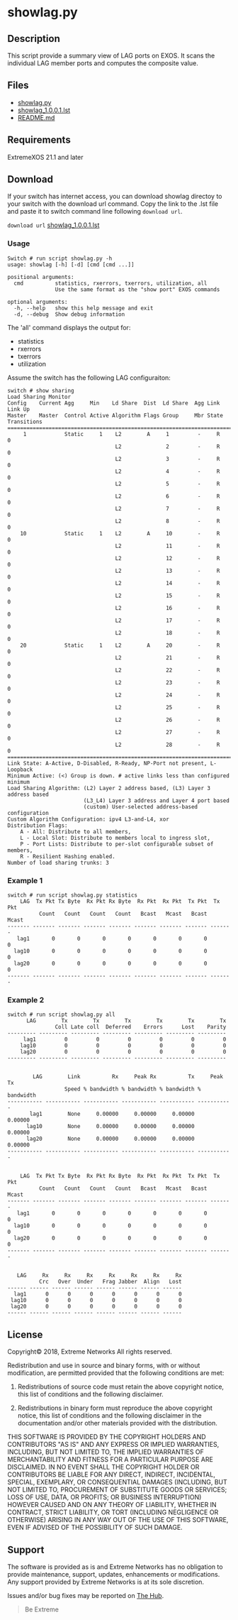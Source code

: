 # showlag.py

## Description
This script provide a summary view of LAG ports on EXOS. It scans the individual LAG member ports and computes the composite value.

## Files
* [showlag.py](showlag.py?raw=true)
* [showlag_1.0.0.1.lst](showlag_1.0.0.1.lst?raw=true)
* [README.md](README.md)

## Requirements
ExtremeXOS 21.1 and later

## Download
If your switch has internet access, you can download showlag directoy to your switch with the download url command. Copy the link to the .lst file and paste it to switch command line following `download url`.

`download url` [showlag_1.0.0.1.lst](showlag_1.0.0.1.lst?raw=true)

### Usage
```
Switch # run script showlag.py -h
usage: showlag [-h] [-d] [cmd [cmd ...]]

positional arguments:
  cmd          statistics, rxerrors, txerrors, utilization, all
               Use the same format as the "show port" EXOS commands

optional arguments:
  -h, --help   show this help message and exit
  -d, --debug  Show debug information
```
The 'all' command displays the output for:
* statistics
* rxerrors
* txerrors
* utilization


Assume the switch has the following LAG configuraiton:
```
switch # show sharing
Load Sharing Monitor
Config    Current Agg     Min    Ld Share  Dist  Ld Share  Agg Link  Link Up
Master    Master  Control Active Algorithm Flags Group     Mbr State Transitions
================================================================================
     1            Static     1    L2        A     1         -     R       0
                                  L2              2         -     R       0
                                  L2              3         -     R       0
                                  L2              4         -     R       0
                                  L2              5         -     R       0
                                  L2              6         -     R       0
                                  L2              7         -     R       0
                                  L2              8         -     R       0
    10            Static     1    L2        A     10        -     R       0
                                  L2              11        -     R       0
                                  L2              12        -     R       0
                                  L2              13        -     R       0
                                  L2              14        -     R       0
                                  L2              15        -     R       0
                                  L2              16        -     R       0
                                  L2              17        -     R       0
                                  L2              18        -     R       0
    20            Static     1    L2        A     20        -     R       0
                                  L2              21        -     R       0
                                  L2              22        -     R       0
                                  L2              23        -     R       0
                                  L2              24        -     R       0
                                  L2              25        -     R       0
                                  L2              26        -     R       0
                                  L2              27        -     R       0
                                  L2              28        -     R       0
================================================================================
Link State: A-Active, D-Disabled, R-Ready, NP-Port not present, L-Loopback
Minimum Active: (<) Group is down. # active links less than configured minimum
Load Sharing Algorithm: (L2) Layer 2 address based, (L3) Layer 3 address based
                        (L3_L4) Layer 3 address and Layer 4 port based
                        (custom) User-selected address-based configuration
Custom Algorithm Configuration: ipv4 L3-and-L4, xor
Distribution Flags:
    A - All: Distribute to all members,
    L - Local Slot: Distribute to members local to ingress slot,
    P - Port Lists: Distribute to per-slot configurable subset of members,
    R - Resilient Hashing enabled.
Number of load sharing trunks: 3
```
### Example 1
```
switch # run script showlag.py statistics
    LAG  Tx Pkt Tx Byte  Rx Pkt Rx Byte  Rx Pkt  Rx Pkt  Tx Pkt  Tx Pkt
          Count   Count   Count   Count   Bcast   Mcast   Bcast   Mcast
------- ------- ------- ------- ------- ------- ------- ------- -------
   lag1       0       0       0       0       0       0       0       0
  lag10       0       0       0       0       0       0       0       0
  lag20       0       0       0       0       0       0       0       0
------- ------- ------- ------- ------- ------- ------- ------- -------
```
### Example 2
```
switch # run script showlag.py all
      LAG        Tx        Tx        Tx        Tx        Tx        Tx
               Coll Late coll  Deferred    Errors      Lost    Parity
--------- --------- --------- --------- --------- --------- ---------
     lag1         0         0         0         0         0         0
    lag10         0         0         0         0         0         0
    lag20         0         0         0         0         0         0
--------- --------- --------- --------- --------- --------- ---------


        LAG        Link          Rx     Peak Rx          Tx     Peak Tx
                  Speed % bandwidth % bandwidth % bandwidth % bandwidth
----------- ----------- ----------- ----------- ----------- -----------
       lag1        None     0.00000     0.00000     0.00000     0.00000
      lag10        None     0.00000     0.00000     0.00000     0.00000
      lag20        None     0.00000     0.00000     0.00000     0.00000
----------- ----------- ----------- ----------- ----------- -----------


    LAG  Tx Pkt Tx Byte  Rx Pkt Rx Byte  Rx Pkt  Rx Pkt  Tx Pkt  Tx Pkt
          Count   Count   Count   Count   Bcast   Mcast   Bcast   Mcast
------- ------- ------- ------- ------- ------- ------- ------- -------
   lag1       0       0       0       0       0       0       0       0
  lag10       0       0       0       0       0       0       0       0
  lag20       0       0       0       0       0       0       0       0
------- ------- ------- ------- ------- ------- ------- ------- -------


   LAG     Rx     Rx     Rx     Rx     Rx     Rx     Rx
          Crc   Over  Under   Frag Jabber  Align   Lost
------ ------ ------ ------ ------ ------ ------ ------
  lag1      0      0      0      0      0      0      0
 lag10      0      0      0      0      0      0      0
 lag20      0      0      0      0      0      0      0
------ ------ ------ ------ ------ ------ ------ ------
```


## License
Copyright© 2018, Extreme Networks
All rights reserved.

Redistribution and use in source and binary forms, with or without modification,
are permitted provided that the following conditions are met:

1. Redistributions of source code must retain the above copyright notice, this
list of conditions and the following disclaimer.

2. Redistributions in binary form must reproduce the above copyright notice,
this list of conditions and the following disclaimer in the documentation
and/or other materials provided with the distribution.

THIS SOFTWARE IS PROVIDED BY THE COPYRIGHT HOLDERS AND CONTRIBUTORS "AS IS" AND
ANY EXPRESS OR IMPLIED WARRANTIES, INCLUDING, BUT NOT LIMITED TO, THE IMPLIED
WARRANTIES OF MERCHANTABILITY AND FITNESS FOR A PARTICULAR PURPOSE ARE
DISCLAIMED. IN NO EVENT SHALL THE COPYRIGHT HOLDER OR CONTRIBUTORS BE LIABLE
FOR ANY DIRECT, INDIRECT, INCIDENTAL, SPECIAL, EXEMPLARY, OR CONSEQUENTIAL
DAMAGES (INCLUDING, BUT NOT LIMITED TO, PROCUREMENT OF SUBSTITUTE GOODS OR
SERVICES; LOSS OF USE, DATA, OR PROFITS; OR BUSINESS INTERRUPTION) HOWEVER
CAUSED AND ON ANY THEORY OF LIABILITY, WHETHER IN CONTRACT, STRICT LIABILITY,
OR TORT (INCLUDING NEGLIGENCE OR OTHERWISE) ARISING IN ANY WAY OUT OF THE USE
OF THIS SOFTWARE, EVEN IF ADVISED OF THE POSSIBILITY OF SUCH DAMAGE.

## Support
The software is provided as is and Extreme Networks has no obligation to provide
maintenance, support, updates, enhancements or modifications.
Any support provided by Extreme Networks is at its sole discretion.

Issues and/or bug fixes may be reported on [The Hub](https://community.extremenetworks.com/extreme).

>Be Extreme
